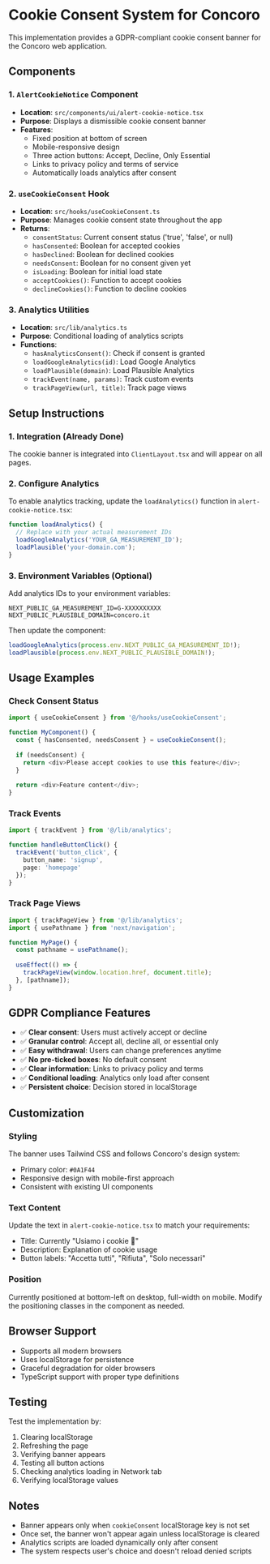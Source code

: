 # Cookie Consent System for Concoro

This implementation provides a GDPR-compliant cookie consent banner for the Concoro web application.

## Components

### 1. `AlertCookieNotice` Component
- **Location**: `src/components/ui/alert-cookie-notice.tsx`
- **Purpose**: Displays a dismissible cookie consent banner
- **Features**:
  - Fixed position at bottom of screen
  - Mobile-responsive design
  - Three action buttons: Accept, Decline, Only Essential
  - Links to privacy policy and terms of service
  - Automatically loads analytics after consent

### 2. `useCookieConsent` Hook
- **Location**: `src/hooks/useCookieConsent.ts`
- **Purpose**: Manages cookie consent state throughout the app
- **Returns**:
  - `consentStatus`: Current consent status ('true', 'false', or null)
  - `hasConsented`: Boolean for accepted cookies
  - `hasDeclined`: Boolean for declined cookies
  - `needsConsent`: Boolean for no consent given yet
  - `isLoading`: Boolean for initial load state
  - `acceptCookies()`: Function to accept cookies
  - `declineCookies()`: Function to decline cookies

### 3. Analytics Utilities
- **Location**: `src/lib/analytics.ts`
- **Purpose**: Conditional loading of analytics scripts
- **Functions**:
  - `hasAnalyticsConsent()`: Check if consent is granted
  - `loadGoogleAnalytics(id)`: Load Google Analytics
  - `loadPlausible(domain)`: Load Plausible Analytics
  - `trackEvent(name, params)`: Track custom events
  - `trackPageView(url, title)`: Track page views

## Setup Instructions

### 1. Integration (Already Done)
The cookie banner is integrated into `ClientLayout.tsx` and will appear on all pages.

### 2. Configure Analytics
To enable analytics tracking, update the `loadAnalytics()` function in `alert-cookie-notice.tsx`:

```typescript
function loadAnalytics() {
  // Replace with your actual measurement IDs
  loadGoogleAnalytics('YOUR_GA_MEASUREMENT_ID');
  loadPlausible('your-domain.com');
}
```

### 3. Environment Variables (Optional)
Add analytics IDs to your environment variables:

```env
NEXT_PUBLIC_GA_MEASUREMENT_ID=G-XXXXXXXXXX
NEXT_PUBLIC_PLAUSIBLE_DOMAIN=concoro.it
```

Then update the component:

```typescript
loadGoogleAnalytics(process.env.NEXT_PUBLIC_GA_MEASUREMENT_ID!);
loadPlausible(process.env.NEXT_PUBLIC_PLAUSIBLE_DOMAIN!);
```

## Usage Examples

### Check Consent Status
```typescript
import { useCookieConsent } from '@/hooks/useCookieConsent';

function MyComponent() {
  const { hasConsented, needsConsent } = useCookieConsent();
  
  if (needsConsent) {
    return <div>Please accept cookies to use this feature</div>;
  }
  
  return <div>Feature content</div>;
}
```

### Track Events
```typescript
import { trackEvent } from '@/lib/analytics';

function handleButtonClick() {
  trackEvent('button_click', {
    button_name: 'signup',
    page: 'homepage'
  });
}
```

### Track Page Views
```typescript
import { trackPageView } from '@/lib/analytics';
import { usePathname } from 'next/navigation';

function MyPage() {
  const pathname = usePathname();
  
  useEffect(() => {
    trackPageView(window.location.href, document.title);
  }, [pathname]);
}
```

## GDPR Compliance Features

- ✅ **Clear consent**: Users must actively accept or decline
- ✅ **Granular control**: Accept all, decline all, or essential only
- ✅ **Easy withdrawal**: Users can change preferences anytime
- ✅ **No pre-ticked boxes**: No default consent
- ✅ **Clear information**: Links to privacy policy and terms
- ✅ **Conditional loading**: Analytics only load after consent
- ✅ **Persistent choice**: Decision stored in localStorage

## Customization

### Styling
The banner uses Tailwind CSS and follows Concoro's design system:
- Primary color: `#0A1F44`
- Responsive design with mobile-first approach
- Consistent with existing UI components

### Text Content
Update the text in `alert-cookie-notice.tsx` to match your requirements:
- Title: Currently "Usiamo i cookie 🍪"
- Description: Explanation of cookie usage
- Button labels: "Accetta tutti", "Rifiuta", "Solo necessari"

### Position
Currently positioned at bottom-left on desktop, full-width on mobile. 
Modify the positioning classes in the component as needed.

## Browser Support

- Supports all modern browsers
- Uses localStorage for persistence
- Graceful degradation for older browsers
- TypeScript support with proper type definitions

## Testing

Test the implementation by:
1. Clearing localStorage
2. Refreshing the page
3. Verifying banner appears
4. Testing all button actions
5. Checking analytics loading in Network tab
6. Verifying localStorage values

## Notes

- Banner appears only when `cookieConsent` localStorage key is not set
- Once set, the banner won't appear again unless localStorage is cleared
- Analytics scripts are loaded dynamically only after consent
- The system respects user's choice and doesn't reload denied scripts 